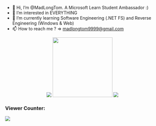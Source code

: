 - 👋 Hi, I’m @MadLongTom. A Microsoft Learn Student Ambassador :)
- 👀 I’m interested in EVERYTHING
- 🌱 I’m currently learning Software Engineering (.NET FS) and Reverse Engineering (Windows & Web)
- 📫 How to reach me ? => madlongtom9999@gmail.com
<p align="center">
  <img src ="https://github-readme-stats.vercel.app/api?username=MadLongTom&show_icons=true&hide_border=true&count_private=true"/>
  <img src ="https://github-readme-stats.vercel.app/api/top-langs/?username=MadLongTom&layout=compact&hide_border=true&langs_count=8&include_all_commits=true&count_private=true" style="height:195px;"/>
  <img src="https://github-readme-streak-stats.herokuapp.com/?user=MadLongTom&theme=default&hide_border=false"/>
  <h3>Viewer Counter:</h3><img src="https://profile-counter.glitch.me/MadLongTom/count.svg">
</p>


<!---
MadLongTom/MadLongTom is a ✨ special ✨ repository because its `README.md` (this file) appears on your GitHub profile.
You can click the Preview link to take a look at your changes.
--->
